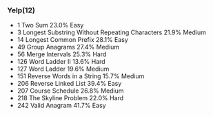 ### Yelp(12)
 * 1 Two Sum 23.0% Easy
 * 3 Longest Substring Without Repeating Characters 21.9% Medium
 * 14 Longest Common Prefix 28.1% Easy
 * 49 Group Anagrams 27.4% Medium
 * 56 Merge Intervals 25.3% Hard
 * 126 Word Ladder II 13.6% Hard
 * 127 Word Ladder 19.6% Medium
 * 151 Reverse Words in a String 15.7% Medium
 * 206 Reverse Linked List 39.4% Easy
 * 207 Course Schedule 26.8% Medium
 * 218 The Skyline Problem 22.0% Hard
 * 242 Valid Anagram 41.7% Easy
